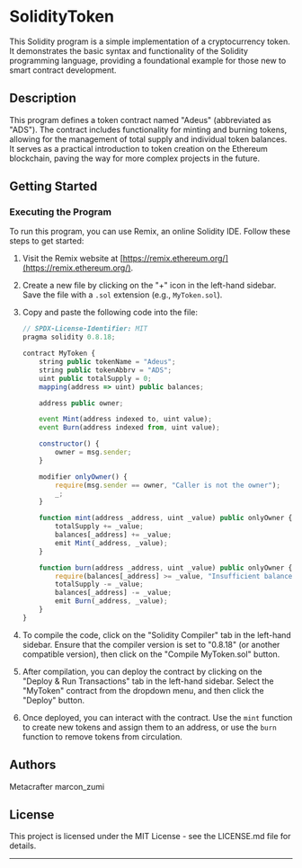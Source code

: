 # SolidityToken

This Solidity program is a simple implementation of a cryptocurrency token. It demonstrates the basic syntax and functionality of the Solidity programming language, providing a foundational example for those new to smart contract development.

## Description

This program defines a token contract named "Adeus" (abbreviated as "ADS"). The contract includes functionality for minting and burning tokens, allowing for the management of total supply and individual token balances. It serves as a practical introduction to token creation on the Ethereum blockchain, paving the way for more complex projects in the future.

## Getting Started

### Executing the Program

To run this program, you can use Remix, an online Solidity IDE. Follow these steps to get started:

1. Visit the Remix website at [https://remix.ethereum.org/](https://remix.ethereum.org/).
   
2. Create a new file by clicking on the "+" icon in the left-hand sidebar. Save the file with a `.sol` extension (e.g., `MyToken.sol`). 

3. Copy and paste the following code into the file:

   ```javascript
   // SPDX-License-Identifier: MIT
   pragma solidity 0.8.18;

   contract MyToken {
       string public tokenName = "Adeus";
       string public tokenAbbrv = "ADS";
       uint public totalSupply = 0;
       mapping(address => uint) public balances;

       address public owner;

       event Mint(address indexed to, uint value);
       event Burn(address indexed from, uint value);

       constructor() {
           owner = msg.sender;
       }

       modifier onlyOwner() {
           require(msg.sender == owner, "Caller is not the owner");
           _;
       }

       function mint(address _address, uint _value) public onlyOwner {
           totalSupply += _value;
           balances[_address] += _value;
           emit Mint(_address, _value);
       }

       function burn(address _address, uint _value) public onlyOwner {
           require(balances[_address] >= _value, "Insufficient balance to burn");
           totalSupply -= _value;
           balances[_address] -= _value;
           emit Burn(_address, _value);
       }
   }
   ```

4. To compile the code, click on the "Solidity Compiler" tab in the left-hand sidebar. Ensure that the compiler version is set to "0.8.18" (or another compatible version), then click on the "Compile MyToken.sol" button.

5. After compilation, you can deploy the contract by clicking on the "Deploy & Run Transactions" tab in the left-hand sidebar. Select the "MyToken" contract from the dropdown menu, and then click the "Deploy" button.

6. Once deployed, you can interact with the contract. Use the `mint` function to create new tokens and assign them to an address, or use the `burn` function to remove tokens from circulation.

## Authors

Metacrafter marcon_zumi  

## License

This project is licensed under the MIT License - see the LICENSE.md file for details.

--- 
